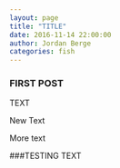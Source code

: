 ```yaml
---
layout: page
title: "TITLE"
date: 2016-11-14 22:00:00
author: Jordan Berge
categories: fish
---
```


### FIRST POST


TEXT

New Text

More text

###TESTING TEXT
